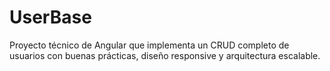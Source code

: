 # UserBase
Proyecto técnico de Angular que implementa un CRUD completo de usuarios con buenas prácticas, diseño responsive y arquitectura escalable.
